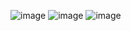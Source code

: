 ![image](https://github.com/Dashket7/Reporting/assets/137083095/9870e010-36a8-48bf-9ea5-ded955627616)
![image](https://github.com/Dashket7/Reporting/assets/137083095/c552b9c8-bed0-4a66-be7d-8ef0a164caf5)
![image](https://github.com/Dashket7/Reporting/assets/137083095/cbe80f53-3321-4c05-bca7-5c4801917241)
